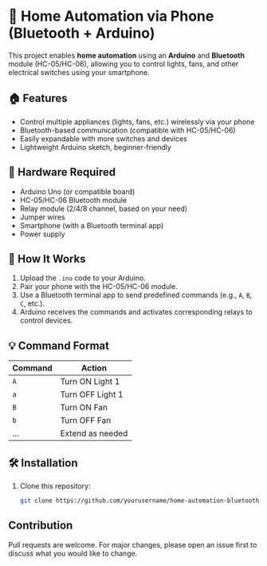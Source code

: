 # 📱 Home Automation via Phone (Bluetooth + Arduino)

This project enables **home automation** using an **Arduino** and **Bluetooth** module (HC-05/HC-06), allowing you to control lights, fans, and other electrical switches using your smartphone.

## 🏠 Features

- Control multiple appliances (lights, fans, etc.) wirelessly via your phone
- Bluetooth-based communication (compatible with HC-05/HC-06)
- Easily expandable with more switches and devices
- Lightweight Arduino sketch, beginner-friendly

## 🔌 Hardware Required

- Arduino Uno (or compatible board)
- HC-05/HC-06 Bluetooth module
- Relay module (2/4/8 channel, based on your need)
- Jumper wires
- Smartphone (with a Bluetooth terminal app)
- Power supply

## 📲 How It Works

1. Upload the `.ino` code to your Arduino.
2. Pair your phone with the HC-05/HC-06 module.
3. Use a Bluetooth terminal app to send predefined commands (e.g., `A`, `B`, `C`, etc.).
4. Arduino receives the commands and activates corresponding relays to control devices.

## 💡 Command Format

| Command | Action               |
|---------|----------------------|
| `A`     | Turn ON Light 1      |
| `a`     | Turn OFF Light 1     |
| `B`     | Turn ON Fan          |
| `b`     | Turn OFF Fan         |
| ...     | Extend as needed     |

## 🛠️ Installation

1. Clone this repository:
   ```bash
   git clone https://github.com/yourusername/home-automation-bluetooth.git
   ```
## Contribution 
Pull requests are welcome. For major changes, please open an issue first to discuss what you would
like to change.
